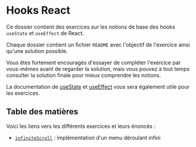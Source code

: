 # Hooks React

Ce dossier contient des exercices sur les notions de base des hooks `useState` et `useEffect` de React.

Chaque dossier contient un fichier `README` avec l'objectif de l'exercice ainsi qu'une solution possible.

Vous êtes fortement encouragés d'essayer de compléter l'exercice par vous-mêmes avant de regarder la solution, mais vous pouvez à tout temps consulter la solution finale pour mieux comprendre les notions.

La documentation de [useState](https://react.dev/reference/react/useState) et [useEffect](https://react.dev/reference/react/useEffect) vous sera également utile pour les exercices.

## Table des matières

Voici les liens vers les différents exercices et leurs énoncés :

- [`infiniteScroll`](./infiniteScroll/README.MD) : implémentation d'un menu déroulant infini